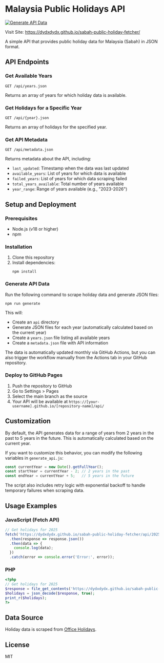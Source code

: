 # Malaysia Public Holidays API

[![Generate API Data](https://github.com/DyDxdYdX/sabah-public-holiday-fetcher/actions/workflows/generate.yml/badge.svg)](https://github.com/DyDxdYdX/sabah-public-holiday-fetcher/actions/workflows/generate.yml)

Visit Site: https://dydxdydx.github.io/sabah-public-holiday-fetcher/

A simple API that provides public holiday data for Malaysia (Sabah) in JSON format.

## API Endpoints

### Get Available Years
```
GET /api/years.json
```
Returns an array of years for which holiday data is available.

### Get Holidays for a Specific Year
```
GET /api/{year}.json
```
Returns an array of holidays for the specified year.

### Get API Metadata
```
GET /api/metadata.json
```
Returns metadata about the API, including:
- `last_updated`: Timestamp when the data was last updated
- `available_years`: List of years for which data is available
- `failed_years`: List of years for which data scraping failed
- `total_years_available`: Total number of years available
- `year_range`: Range of years available (e.g., "2023-2026")

## Setup and Deployment

### Prerequisites
- Node.js (v18 or higher)
- npm

### Installation
1. Clone this repository
2. Install dependencies:
   ```
   npm install
   ```

### Generate API Data
Run the following command to scrape holiday data and generate JSON files:
```
npm run generate
```
This will:
- Create an `api` directory
- Generate JSON files for each year (automatically calculated based on the current year)
- Create a `years.json` file listing all available years
- Create a `metadata.json` file with API information

The data is automatically updated monthly via GitHub Actions, but you can also trigger the workflow manually from the Actions tab in your GitHub repository.

### Deploy to GitHub Pages
1. Push the repository to GitHub
2. Go to Settings > Pages
3. Select the main branch as the source
4. Your API will be available at `https://[your-username].github.io/[repository-name]/api/`

## Customization

By default, the API generates data for a range of years from 2 years in the past to 5 years in the future. This is automatically calculated based on the current year.

If you want to customize this behavior, you can modify the following variables in `generate_api.js`:

```javascript
const currentYear = new Date().getFullYear();
const startYear = currentYear - 2; // 2 years in the past
const endYear = currentYear + 5;   // 5 years in the future
```

The script also includes retry logic with exponential backoff to handle temporary failures when scraping data.

## Usage Examples

### JavaScript (Fetch API)
```javascript
// Get holidays for 2025
fetch('https://dydxdydx.github.io/sabah-public-holiday-fetcher/api/2025.json')
  .then(response => response.json())
  .then(data => {
    console.log(data);
  })
  .catch(error => console.error('Error:', error));
```

### PHP
```php
<?php
// Get holidays for 2025
$response = file_get_contents('https://dydxdydx.github.io/sabah-public-holiday-fetcher/api/2025.json');
$holidays = json_decode($response, true);
print_r($holidays);
?>
```

## Data Source
Holiday data is scraped from [Office Holidays](https://www.officeholidays.com/countries/malaysia/sabah).

## License
MIT
